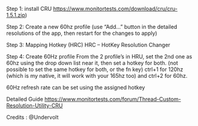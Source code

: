 Step 1: install CRU
https://www.monitortests.com/download/cru/cru-1.5.1.zip)

Step 2: Create a new 60hz profile
(use “Add…” button in the detailed resolutions of the app, then restart for the changes to apply)

Step 3: Mapping Hotkey (HRC)
HRC – HotKey Resolution Changer

Step 4: Create 60Hz profile
From the 2 profile’s in HRU, set the 2nd one as 60hz using the drop down list near it, then set a hotkey for both. (not possible to set the same hotkey for both, or the fn key)
ctrl+1 for 120hz (which is my native, it will work with your 165hz too) and ctrl+2 for 60hz.

60Hz refresh rate can be set using the assigned hotkey

Detailed Guide
https://www.monitortests.com/forum/Thread-Custom-Resolution-Utility-CRU

Credits : @Undervolt

